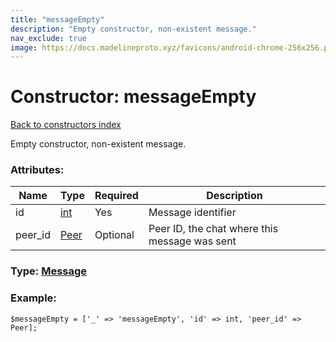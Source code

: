 ```yaml
---
title: "messageEmpty"
description: "Empty constructor, non-existent message."
nav_exclude: true
image: https://docs.madelineproto.xyz/favicons/android-chrome-256x256.png
---
```

# Constructor: messageEmpty  
[Back to constructors index](/API_docs/constructors/index.html)



Empty constructor, non-existent message.

### Attributes:

| Name     |    Type       | Required | Description |
|----------|---------------|----------|-------------|
|id|[int](/API_docs/types/int.html) | Yes|Message identifier|
|peer\_id|[Peer](/API_docs/types/Peer.html) | Optional|Peer ID, the chat where this message was sent|



### Type: [Message](/API_docs/types/Message.html)


### Example:

```
$messageEmpty = ['_' => 'messageEmpty', 'id' => int, 'peer_id' => Peer];
```  
